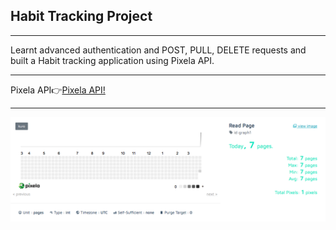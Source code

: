 <h2>Habit Tracking Project</h2>
<hr>
Learnt advanced authentication and POST, PULL, DELETE requests and built a Habit tracking application using Pixela API.
<hr>
<span>Pixela API👉<span><a href='https://docs.pixe.la//'>Pixela API!</a> 
<hr>

<img src='habit.png' alt="Habit Track Chart"/>
